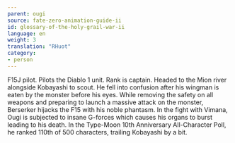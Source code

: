 ```yaml
---
parent: ougi
source: fate-zero-animation-guide-ii
id: glossary-of-the-holy-grail-war-ii
language: en
weight: 3
translation: "RHuot"
category:
- person
---
```


F15J pilot. Pilots the Diablo 1 unit. Rank is captain. Headed to the Mion river alongside Kobayashi to scout. He fell into confusion after his wingman is eaten by the monster before his eyes. While removing the safety on all weapons and preparing to launch a massive attack on the monster, Berserker hijacks the F15 with his noble phantasm. In the fight with Vimana, Ougi is subjected to insane G-forces which causes his organs to burst leading to his death. In the Type-Moon 10th Anniversary All-Character Poll, he ranked 110th of 500 characters, trailing Kobayashi by a bit.
